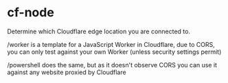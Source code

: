# cf-node
Determine which Cloudflare edge location you are connected to.

/worker is a template for a JavaScript Worker in Cloudflare, due to CORS, you
can only test against your own Worker (unless security settings permit)

/powershell does the same, but as it doesn't observe CORS you can use it
against any website proxied by Cloudflare
